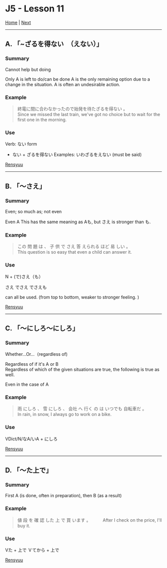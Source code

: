 # J5 - Lesson 11

[Home](https://codywahl.github.io/JapaneseLanguageSchoolNotes) | [Next](https://codywahl.github.io/JapaneseLanguageSchoolNotes/pages/J5/l12)

* * *
## A. 「~ざるを得ない　（えない）」

### Summary
Cannot help but doing

Only A is left to do/can be done
A is the only remaining option due to a change in the situation. A is often an undesirable action.

### Example

> 終電に間に合わなかったので始発を待たざるを得ない 。   
> Since we missed the last train, we've got no choice but to wait for the first one in the morning.     

### Use
Verb: ない form 
- ない + ざるを得ない
Examples:
いわざるをえない (must be said)


[Rensyuu](https://www.renshuu.org/grammar/212/%E3%81%96%E3%82%8B%C2%A0%E3%82%92%C2%A0%E3%81%88%E3%81%AA%E3%81%84%C2%A0)

* * *

## B. 「～さえ」

### Summary
Even; so much as; not even

Even A
This has the same meaning as Aも, but さえ is stronger than も.

### Example

> この 問 題 は 、 子 供 で さえ 答 えられる ほど 易 しい 。    
> This question is so easy that even a child can answer it. 

### Use
N + (で)さえ（も）

さえ
でさえ
でさえも

can all be used.  (from top to bottom, weaker to stronger feeling. )


[Rensyuu](https://www.renshuu.org/grammar/186/%E3%81%95%E3%81%88%C2%A0%EF%BC%8F%C2%A0%E3%81%AB%C2%A0%E3%81%95%E3%81%88%C2%A0%EF%BC%8F%C2%A0%E3%81%A7%C2%A0%E3%81%95%E3%81%88%C2%A0)

* * *

## C. 「～にしろ～にしろ」

### Summary
Whether...Or...（regardless of)

 
Regardless of if it's A or B   
Regardless of which of the given situations are true, the following is true as well.

Even in the case of A

### Example

> 雨 にしろ 、 雪 にしろ 、 会社 へ 行く の は いつでも 自転車だ 。    
> In rain, in snow, I always go to work on a bike.

### Use
VDict/N/なA/いA + にしろ


[Rensyuu](https://www.renshuu.org/grammar/262/%E3%81%AB%E3%81%97%E3%82%8D%C2%A0%EF%BC%8F%C2%A0%E3%81%AB%E3%81%9B%E3%82%88%C2%A0%EF%BC%8F%C2%A0%E3%81%AB%E3%82%82%C2%A0%E3%81%9B%E3%82%88%C2%A0)

* * *
## D. 「～た上で」

### Summary
 
First A (is done, often in preparation), then B (as a result)


### Example

> 値 段 を 確 認 した 上 で 買 います 。　　　
> After I check on the price, I'll buy it.

### Use
Vた + 上で
Ｖてから + 上で


[Rensyuu](https://www.renshuu.org/grammar/187/%E4%B8%8A%E3%81%86%E3%81%88%E3%81%A7%C2%A0)